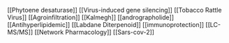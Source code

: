 [[Phytoene desaturase]]
[[Virus-induced gene silencing]]
[[Tobacco Rattle Virus]]
[[Agroinfiltration]]
[[Kalmegh]]
[[andrographolide]]
[[Antihyperlipidemic]]
[[Labdane Diterpenoid]]
[[immunoprotection]]
[[LC-MS/MS]]
[[Network Pharmacology]]
[[Sars-cov-2]]
